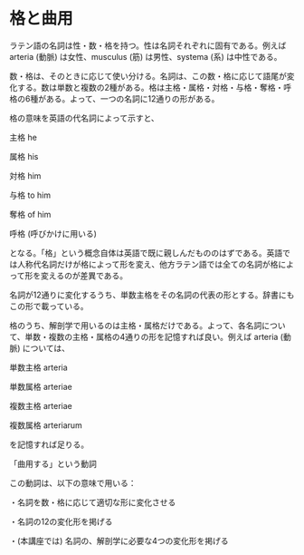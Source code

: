 # 格と曲用

ラテン語の名詞は性・数・格を持つ。性は名詞それぞれに固有である。例えば arteria (動脈) は女性、musculus (筋) は男性、systema (系) は中性である。

 

数・格は、そのときに応じて使い分ける。名詞は、この数・格に応じて語尾が変化する。数は単数と複数の2種がある。格は主格・属格・対格・与格・奪格・呼格の6種がある。よって、一つの名詞に12通りの形がある。

 

格の意味を英語の代名詞によって示すと、

主格 he

属格 his

対格 him

与格 to him

奪格 of him

呼格 (呼びかけに用いる)

となる。「格」という概念自体は英語で既に親しんだもののはずである。英語では人称代名詞だけが格によって形を変え、他方ラテン語では全ての名詞が格によって形を変えるのが差異である。

 

名詞が12通りに変化するうち、単数主格をその名詞の代表の形とする。辞書にもこの形で載っている。

 

格のうち、解剖学で用いるのは主格・属格だけである。よって、各名詞について、単数・複数の主格・属格の4通りの形を記憶すれば良い。例えば arteria (動脈) については、

 

単数主格 arteria

単数属格 arteriae

複数主格 arteriae

複数属格 arteriarum

 

を記憶すれば足りる。

 

「曲用する」という動詞

この動詞は、以下の意味で用いる：

・名詞を数・格に応じて適切な形に変化させる

・名詞の12の変化形を掲げる

・(本講座では) 名詞の、解剖学に必要な4つの変化形を掲げる
